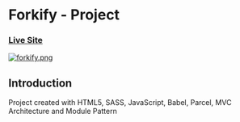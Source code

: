 # Forkify - Project 

### [Live Site](https://stellar-lokum-9f70bd.netlify.app)

[![forkify.png](https://i.postimg.cc/tg9yV338/forkify.png)](https://postimg.cc/68bFkG1h)

## Introduction
Project created with HTML5, SASS, JavaScript, Babel, Parcel, MVC Architecture and Module Pattern







